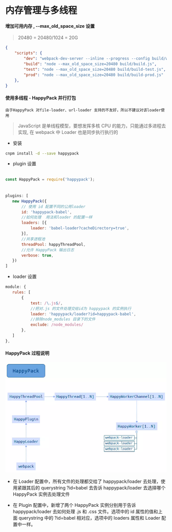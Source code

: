 # 内存管理与多线程


#### 增加可用内存 , --max_old_space_size 设置

> 20480 = 20480/1024 = 20G

```json
{
    "scripts": {
        "dev": "webpack-dev-server --inline --progress --config build/webpack.local.conf.js",
        "build": "node --max_old_space_size=20480 build/build.js",
        "test": "node --max_old_space_size=20480 build/build-test.js",
        "prod": "node --max_old_space_size=20480 build/build-prod.js"
    },
}
```
 

 #### 使用多线程 - HappyPack 并行打包

`由于HappyPack 对file-loader、url-loader 支持的不友好，所以不建议对该loader使用`

 > JavaScript 是单线程模型，要想发挥多核 CPU 的能力，只能通过多进程去实现, 在 webpack 中 Loader 也是同步执行执行的

+ 安装

```bash
cnpm install -d --save happypack
```

+ plugin 设置

 ```js

 const HappyPack = require('happypack');

 
 plugins: [
    new HappyPack({
        // 使用 id 配置不同的公用loader
        id: 'happypack-babel',
        //如何处理  用法和loader 的配置一样
        loaders: [{
            loader: 'babel-loader?cacheDirectory=true',
        }],
        //共享进程池
        threadPool: happyThreadPool,
        //允许 HappyPack 输出日志
        verbose: true,
    })
]
 ```

 + loader 设置

 ```js
 module: {
    rules: [
        {
            test: /\.js$/,
            //把对.js 的文件处理交给id为 happypack 的实例执行
            loader: 'happypack/loader?id=happypack-babel',
            //排除node_modules 目录下的文件
            exclude: /node_modules/
        },
    ]
},
 ```



#### HappyPack 过程说明

 ![](.wiki/happypack执行过程.png)

 + 在 Loader 配置中，所有文件的处理都交给了 happypack/loader 去处理，使用紧跟其后的 querystring ?id=babel 去告诉 happypack/loader 去选择哪个 HappyPack 实例去处理文件

 + 在 Plugin 配置中，新增了两个 HappyPack 实例分别用于告诉 happypack/loader 去如何处理 .js 和 .css 文件。选项中的 id 属性的值和上面 querystring 中的 ?id=babel 相对应，选项中的 loaders 属性和 Loader 配置中一样。
 